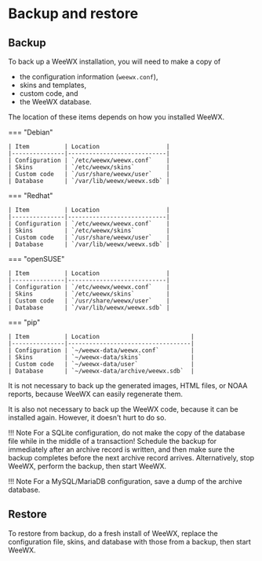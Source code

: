 # Backup and restore

## Backup

To back up a WeeWX installation, you will need to make a copy of

 * the configuration information (`weewx.conf`),
 * skins and templates,
 * custom code, and
 * the WeeWX database.

The location of these items depends on how you installed WeeWX.

=== "Debian"

    | Item          | Location                   |
    |---------------|----------------------------|
    | Configuration | `/etc/weewx/weewx.conf`    |
    | Skins         | `/etc/weewx/skins`         |
    | Custom code   | `/usr/share/weewx/user`    |
    | Database      | `/var/lib/weewx/weewx.sdb` |

=== "Redhat"

    | Item          | Location                   |
    |---------------|----------------------------|
    | Configuration | `/etc/weewx/weewx.conf`    |
    | Skins         | `/etc/weewx/skins`         |
    | Custom code   | `/usr/share/weewx/user`    |
    | Database      | `/var/lib/weewx/weewx.sdb` |

=== "openSUSE"

    | Item          | Location                   |
    |---------------|----------------------------|
    | Configuration | `/etc/weewx/weewx.conf`    |
    | Skins         | `/etc/weewx/skins`         |
    | Custom code   | `/usr/share/weewx/user`    |
    | Database      | `/var/lib/weewx/weewx.sdb` |

=== "pip"

    | Item          | Location                          |
    |---------------|-----------------------------------|
    | Configuration | `~/weewx-data/weewx.conf`         |
    | Skins         | `~/weewx-data/skins`              |
    | Custom code   | `~/weewx-data/user`               |
    | Database      | `~/weewx-data/archive/weewx.sdb`  |

It is not necessary to back up the generated images, HTML files, or NOAA
reports, because WeeWX can easily regenerate them.

It is also not necessary to back up the WeeWX code, because it can be
installed again. However, it doesn't hurt to do so.

!!! Note
    For a SQLite configuration, do not make the copy of the database file
    while in the middle of a transaction! Schedule the backup for immediately
    after an archive record is written, and then make sure the backup
    completes before the next archive record arrives. Alternatively, stop
    WeeWX, perform the backup, then start WeeWX.

!!! Note
    For a MySQL/MariaDB configuration, save a dump of the archive database.

## Restore

To restore from backup, do a fresh install of WeeWX, replace the configuration file, skins, and database with those from a backup, then start WeeWX.
